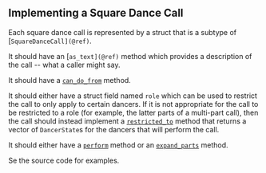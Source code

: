 ## Implementing a Square Dance Call

Each square dance call is represented by a struct that is a subtype
of [`SquareDanceCall](@ref)`.

It should have an [`as_text](@ref)` method which provides a
description of the call -- what a caller might say.

It should have a [`can_do_from`](@ref) method.

It should either have a struct field named `role` which can be used to
restrict the call to only apply to certain dancers.  If it is not
appropriate for the call to be restricted to a role (for example, the
latter parts of a multi-part call), then the call should instead
implement a [`restricted_to`](@ref) method that returns a vector of
`DancerState`s for the dancers that will perform the call.

It should either have a [`perform`](@ref) method or an
[`expand_parts`](@ref) method.

Se the source code for examples.
